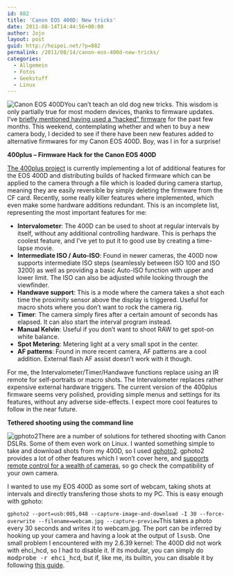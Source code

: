 ```yaml
---
id: 882
title: 'Canon EOS 400D: New tricks'
date: 2011-08-14T14:44:56+00:00
author: Jojo
layout: post
guid: http://heipei.net/?p=882
permalink: /2011/08/14/canon-eos-400d-new-tricks/
categories:
  - Allgemein
  - Fotos
  - Geekstuff
  - Linux
---
```

<img src="/weblog/eos400d.jpg" alt="Canon EOS 400D" class="alignleft" />You can&#8217;t teach an old dog new tricks. This wisdom is only partially true for most modern devices, thanks to firmware updates. I&#8217;ve [briefly mentioned having used a &#8220;hacked&#8221; firmware](https://heipei.net/2010/12/29/the-photographic-year-2010/) for the past few months. This weekend, contemplating whether and when to buy a new camera body, I decided to see if there have been new features added to alternative firmwares for my Canon EOS 400D. Boy, was I in for a surprise!

**400plus &#8211; Firmware Hack for the Canon EOS 400D**
  
[The 400plus project](http://code.google.com/p/400plus/) is currently implementing a lot of additional features for the EOS 400D and distributing builds of hacked firmware which can be applied to the camera through a file which is loaded during camera startup, meaning they are easily reversible by simply deleting the firmware from the CF card. Recently, some really killer features where implemented, which even make some hardware additions redundant. This is an incomplete list, representing the most important features for me:

  * **Intervalometer**: The 400D can be used to shoot at regular intervals by itself, without any additional controlling hardware. This is perhaps the coolest feature, and I&#8217;ve yet to put it to good use by creating a time-lapse movie.
  * **Intermediate ISO / Auto-ISO**: Found in newer cameras, the 400D now supports intermediate ISO steps (seamlessly between ISO 100 and ISO 3200) as well as providing a basic Auto-ISO function with upper and lower limit. The ISO can also be adjusted while looking through the viewfinder.
  * **Handwave support**: This is a mode where the camera takes a shot each time the proximity sensor above the display is triggered. Useful for macro shots where you don&#8217;t want to rock the camera rig.
  * **Timer**: The camera simply fires after a certain amount of seconds has elapsed. It can also start the interval program instead.
  * **Manual Kelvin**: Useful if you don&#8217;t want to shoot RAW to get spot-on white balance.
  * **Spot Metering**: Metering light at a very small spot in the center.
  * **AF patterns**: Found in more recent camera, AF patterns are a cool addition. External flash AF assist doesn&#8217;t work with it though.

For me, the Intervalometer/Timer/Handwave functions replace using an IR remote for self-portraits or macro shots. The Intervalometer replaces rather expensive external hardware triggers. The current version of the 400plus firmware seems very polished, providing simple menus and settings for its features, without any adverse side-effects. I expect more cool features to follow in the near future.

**Tethered shooting using the command line**
  
<img src="/weblog/gphoto2.png" alt="gphoto2" class="alignleft" />There are a number of solutions for tethered shooting with Canon DSLRs. Some of them even work on Linux. I wanted something simple to take and download shots from my 400D, so I used [gphoto2](http://www.gphoto.org/). gphoto2 provides a lot of other features which I won&#8217;t cover here, and [supports remote control for a wealth of cameras](http://www.gphoto.org/doc/remote/), so go check the compatibility of your own camera.

I wanted to use my EOS 400D as some sort of webcam, taking shots at intervals and directly transfering those shots to my PC. This is easy enough with gphoto:
  
`gphoto2 --port=usb:005,048 --capture-image-and-download -I 30 --force-overwrite --filename=webcam.jpg --capture-preview`This takes a photo every 30 seconds and writes it to webcam.jpg. The port can be inferred by hooking up your camera and having a look at the output of <tt>lsusb</tt>. One small problem I encountered with my 2.6.39 kernel: The 400D did not work with ehci_hcd, so I had to disable it. If its modular, you can simply do <tt>modprobe -r ehci_hcd</tt>, but if, like me, its builtin, you can disable it by following [this guide](http://www.absolutelytech.com/2010/04/18/solved-unable-to-enumerate-usb-device-disabling-ehci_hcd/).